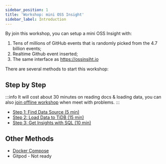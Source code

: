 ```yaml
---
sidebar_position: 1
title: 'Workshop: mini OSS Insight'
sidebar_label: Introduction
---
```


By join this workshop, you can setup a mini OSS Insight with:

1. Tens of millions of GitHub events that is randomly picked from the 4.7 billion events;
2. Realtime Github event inserted;
3. The same interface as https://ossinsiht.io

There are several methods to start this workshop:


## Step by Step

:::info
It will cost about 30 minutes on reading docs & loading data, you can also [join offline workshop](/workshop/offline) when meet with problems.
:::

* [Step 1: Find Data Source (5 min)](/workshop/mini-ossinsight/step-by-step/find-data-source)
* [Step 2: Load Data to TiDB (15 min)](/workshop/mini-ossinsight/step-by-step/load-data-to-tidb)
* [Step 3: Get Insights with SQL (10 min)](/workshop/mini-ossinsight/step-by-step/get-insights-with-sql)


## Other Methods

* [Docker Compose](/workshop/mini-ossinsight/docker-compose)
* Gitpod - Not ready
